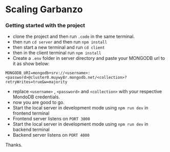 # Scaling Garbanzo

### Getting started with the project

- clone the project and then run `.code` in the same terminal.
- then run `cd server` and then run `npm install`
- then start a new terminal and run `cd client`
- then in the client terminal run `npm install`
- Create a `.env` folder in server directory and paste your MONGODB url to it as show below:

```
MONGODB_URI=mongodb+srv://<username>:<password>@cluster0.muywy8r.mongodb.net/<collection>?retryWrites=true&w=majority
```

- replace `<username>` , `<password>` and `<collection>` with your respective MondoDB credentials.
- now you are good to go.
- Start the local server in development mode using `npm run dev` in frontend terminal
- Frontend server listens on `PORT 3000`
- Start the local server in development mode using `npm run dev` in backend terminal
- Backend server listens on `PORT 4000`


Thanks.